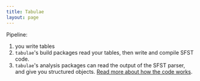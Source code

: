 ```yaml
---
title: Tabulae
layout: page
---
```




Pipeline:

1. you write tables
2. `tabulae`'s build packages read your tables, then write and compile SFST code.
3. `tabulae`'s analysis packages can read the output of the SFST parser, and give you structured objects.  [Read more about how the code works](parsedOutput/).
